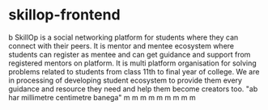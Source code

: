 # skillop-frontend
b
SkillOp is a social networking platform for students where they can connect with their peers. It is mentor and mentee ecosystem where students can register as mentee and can get guidance and support from registered mentors on platform.
It is multi platform organisation for solving problems related to students from class 11th to final year of college. We are in processing of developing student ecosystem to provide them every guidance and resource they need and help them become creators too.
"ab har millimetre centimetre banega"
m
m
m 
m
m
m
m
m
m
